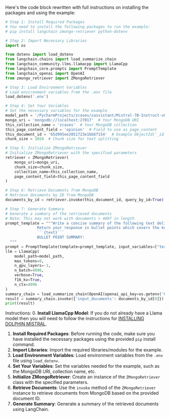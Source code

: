 Here's the code block rewritten with full instructions on installing the packages and using the example:

```python
# Step 1: Install Required Packages
# You need to install the following packages to run the example:
# pip install langchain zmongo-retriever python-dotenv

# Step 2: Import Necessary Libraries
import os

from dotenv import load_dotenv
from langchain.chains import load_summarize_chain
from langchain_community.llms.llamacpp import LlamaCpp
from langchain_core.prompts import PromptTemplate
from langchain_openai import OpenAI
from zmongo_retriever import ZMongoRetriever

# Step 3: Load Environment Variables
# Load environment variables from the .env file
load_dotenv('.env')

# Step 4: Set Your Variables
# Set the necessary variables for the example
model_path = '/PycharmProjects/zcases/zassistant/Mistral-7B-Instruct-v0.1-GGUF/mistral-7b-instruct-v0.1.Q4_0.gguf' # Your .gguf file
mongo_uri = 'mongodb://localhost:27017'  # Your MongoDB URI
this_collection_name = 'zcases'  # Your MongoDB collection
this_page_content_field = 'opinion'  # Field to use as page_content
this_document_id = '65d995ee2051723e1bb6f154'  # Example ObjectId('_id') value
chunk_size = 1024  # Chunk size for text splitting

# Step 5: Initialize ZMongoRetriever
# Initialize ZMongoRetriever with the specified parameters
retriever = ZMongoRetriever(
    mongo_uri=mongo_uri,
    chunk_size=chunk_size,
    collection_name=this_collection_name,
    page_content_field=this_page_content_field
)

# Step 6: Retrieve Documents from MongoDB
# Retrieve documents by ID from MongoDB
documents_by_id = retriever.invoke(this_document_id, query_by_id=True)

# Step 7: Generate Summary
# Generate a summary of the retrieved documents
# Note: This may not work with documents > 4097 in length
prompt_template = """Write a concise summary of the following text delimited by triple backquotes.
              Return your response in bullet points which covers the key points of the text.
              ```{text}```
              BULLET POINT SUMMARY:
  """
prompt = PromptTemplate(template=prompt_template, input_variables=["text"])
llm = LlamaCpp(
    model_path=model_path,
    max_tokens=0,
    n_gpu_layers=-1,
    n_batch=4096,
    verbose=True,
    f16_kv=True,
    n_ctx=4096
)
summary_chain = load_summarize_chain(OpenAI(openai_api_key=os.getenv('OPENAI_API_KEY')), chain_type="stuff", prompt=prompt)
result = summary_chain.invoke({'input_documents': documents_by_id[0]})
print(result)
```

Instructions:
0. **Install LlamaCpp Model**: If you do not already have a Llama model then you will need to follow the instructions for [INSTALLING DOLPHIN MISTRAL](INSTALL_DOLPHIN_MISTRAL.md).
1. **Install Required Packages**: Before running the code, make sure you have installed the necessary packages using the provided `pip` install command.
2. **Import Libraries**: Import the required libraries/modules for the example.
3. **Load Environment Variables**: Load environment variables from the `.env` file using `load_dotenv`.
4. **Set Your Variables**: Set the variables needed for the example, such as the MongoDB URI, collection name, etc.
5. **Initialize ZMongoRetriever**: Create an instance of the `ZMongoRetriever` class with the specified parameters.
6. **Retrieve Documents**: Use the `invoke` method of the `ZMongoRetriever` instance to retrieve documents from MongoDB based on the provided document ID.
7. **Generate Summary**: Generate a summary of the retrieved documents using LangChain.